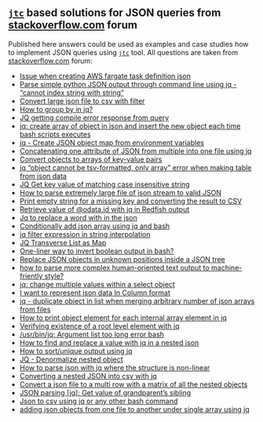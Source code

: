 ## [`jtc`](https://github.com/ldn-softdev/jtc) based solutions for JSON queries from [stackoverflow.com](https://stackoverflow.com/questions/tagged/jq%2bor%2bjson%2bbash?tab=Newest) forum

Published here answers could be used as examples and case studies how to implement JSON queries 
using [`jtc`](https://github.com/ldn-softdev/jtc) tool. All questions are taken from 
[stackoverflow.com](https://stackoverflow.com/questions/tagged/jq%2bor%2bjson%2bbash?tab=Newest)
forum:

- [Issue when creating AWS fargate task definition json](https://github.com/ldn-softdev/stackoverflow-json/blob/master/lib/Issue%20when%20creating%20AWS%20fargate%20task%20definition%20json.md)
- [Parse simple python JSON output through command line using jq - “cannot index string with string”](https://github.com/ldn-softdev/stackoverflow-json/blob/master/lib/Parse%20simple%20python%20JSON%20output%20through%20command%20line%20using%20jq%20-%20cannot%20index%20string%20with%20string.md)
- [Convert large json file to csv with filter](https://github.com/ldn-softdev/stackoverflow-json/blob/master/lib/Convert%20large%20json%20file%20to%20csv%20with%20filter.md)
- [How to group by in jq?](https://github.com/ldn-softdev/stackoverflow-json/blob/master/lib/How%20to%20group%20by%20in%20jq.md)
- [JQ getting compile error response from query](https://github.com/ldn-softdev/stackoverflow-json/blob/master/lib/JQ%20getting%20compile%20error%20response%20from%20query.md)
- [jq: create array of object in json and insert the new object each time bash scripts executes](https://github.com/ldn-softdev/stackoverflow-json/blob/master/lib/create%20array%20of%20object%20in%20json%20and%20insert%20the%20new%20object%20each%20time%20bash%20scripts%20executes.md)
- [jq - Create JSON object map from environment variables](https://github.com/ldn-softdev/stackoverflow-json/blob/master/lib/Create%20JSON%20object%20map%20from%20environment%20variables.md)
- [Concatenating one attribute of JSON from multiple into one file using jq](https://github.com/ldn-softdev/stackoverflow-json/blob/master/lib/Concatenating%20one%20attribute%20of%20JSON%20from%20multiple%20into%20one%20file.md)
- [Convert objects to arrays of key-value pairs](https://github.com/ldn-softdev/stackoverflow-json/blob/master/lib/Convert%20objects%20to%20arrays%20of%20key-value%20pairs.md)
- [jq “object cannot be tsv-formatted, only array” error when making table from json data](https://github.com/ldn-softdev/stackoverflow-json/blob/master/lib/reformat%20objects%20to%20be%20tsv-formatted%20making%20table%20from%20json%20data.md)
- [JQ Get key value of matching case insensitive string](https://github.com/ldn-softdev/stackoverflow-json/blob/master/lib/Get%20key%20value%20of%20matching%20case%20insensitive%20string.md)
- [How to parse extremely large file of json stream to valid JSON](https://github.com/ldn-softdev/stackoverflow-json/blob/master/lib/How%20to%20parse%20extremely%20large%20file%20of%20json%20stream%20to%20valid%20JSON.md)
- [Print empty string for a missing key and converting the result to CSV](https://github.com/ldn-softdev/stackoverflow-json/blob/master/lib/Print%20empty%20string%20for%20a%20missing%20key%20and%20converting%20the%20result%20to%20CSV.md)
- [Retrieve value of @odata.id with jq in Redfish output](https://github.com/ldn-softdev/stackoverflow-json/blob/master/lib/Retrieve%20value%20of%20odata-id%20with%20jq%20in%20Redfish%20output.md)
- [Jq to replace a word with in the json](https://github.com/ldn-softdev/stackoverflow-json/blob/master/lib/Jq%20to%20replace%20a%20word%20with%20in%20the%20json.md)
- [Conditionally add json array using jq and bash](https://github.com/ldn-softdev/stackoverflow-json/blob/master/lib/Conditionally%20add%20json%20array%20using%20jq%20and%20bash.md)
- [jq filter expression in string interpolation](https://github.com/ldn-softdev/stackoverflow-json/blob/master/lib/jq%20filter%20expression%20in%20string%20interpolation.md)
- [JQ Transverse List as Map](https://github.com/ldn-softdev/stackoverflow-json/blob/master/lib/JQ%20Transverse%20List%20as%20Map.md)
- [One-liner way to invert boolean output in bash?](https://github.com/ldn-softdev/stackoverflow-json/blob/master/lib/One-liner%20way%20to%20invert%20boolean%20output%20in%20bash.md)
- [Replace JSON objects in unknown positions inside a JSON tree](https://github.com/ldn-softdev/stackoverflow-json/blob/master/lib/Replace%20JSON%20objects%20in%20unknown%20positions%20inside%20a%20JSON%20tree.md)
- [how to parse more complex human-oriented text output to machine-friently style?](https://github.com/ldn-softdev/stackoverflow-json/blob/master/lib/how%20to%20parse%20more%20complex%20human-oriented%20text%20output%20to%20machine-friently%20style.md)
- [jq: change multiple values within a select object](https://github.com/ldn-softdev/stackoverflow-json/blob/master/lib/jq%20-%20change%20multiple%20values%20within%20a%20select%20object.md)
- [I want to represent json data In Column format](https://github.com/ldn-softdev/stackoverflow-json/blob/master/lib/I%20want%20to%20represent%20json%20data%20In%20Column%20format.md)
- [jq - duplicate object in list when merging arbitrary number of json arrays from files](https://github.com/ldn-softdev/stackoverflow-json/blob/master/lib/jq%20-%20duplicate%20object%20in%20list%20when%20merging%20arbitrary%20number%20of%20json%20arrays%20from%20files.md)
- [How to print object element for each internal array element in jq](https://github.com/ldn-softdev/stackoverflow-json/blob/master/lib/How%20to%20print%20object%20element%20for%20each%20internal%20array%20element%20in%20jq.md)
- [Verifying existence of a root level element with jq](https://github.com/ldn-softdev/stackoverflow-json/blob/master/lib/Verifying%20existence%20of%20a%20root%20level%20element%20with%20jq.md)
- [/usr/bin/jq: Argument list too long error bash](https://github.com/ldn-softdev/stackoverflow-json/blob/master/lib/jq%20-%20Argument%20list%20too%20long%20error%20bash.md)
- [How to find and replace a value with jq in a nested json](https://github.com/ldn-softdev/stackoverflow-json/blob/master/lib/How%20to%20find%20and%20replace%20a%20value%20with%20jq%20in%20a%20nested%20json.md)
- [How to sort/unique output using jq](https://github.com/ldn-softdev/stackoverflow-json/blob/master/lib/How%20to%20sort,unique%20output%20using%20jq.md)
- [JQ - Denormalize nested object](https://github.com/ldn-softdev/stackoverflow-json/blob/master/lib/JQ%20-%20Denormalize%20nested%20object.md)
- [How to parse json with jq where the structure is non-linear](https://github.com/ldn-softdev/stackoverflow-json/blob/master/lib/How%20to%20parse%20json%20with%20jq%20where%20the%20structure%20is%20non-linear.md)
- [Converting a nested JSON into csv with jq](https://github.com/ldn-softdev/stackoverflow-json/blob/master/lib/Converting%20a%20nested%20JSON%20into%20csv%20with%20jq.md)
- [Convert a json file to a multi row with a matrix of all the nested objects](https://github.com/ldn-softdev/stackoverflow-json/blob/master/lib/Convert%20a%20json%20file%20to%20a%20multi%20row%20with%20a%20matrix%20of%20all%20the%20nested%20objects.md)
- [JSON parsing [jq]: Get value of grandparent’s sibling](https://github.com/ldn-softdev/stackoverflow-json/blob/master/lib/JSON%20parsing%20jq%20-%20Get%20value%20of%20grandparent%E2%80%99s%20sibling.md)
- [Json to csv using jq or any other bash command](https://github.com/ldn-softdev/stackoverflow-json/blob/master/lib/Json%20to%20csv%20using%20jq%20or%20any%20other%20bash%20command.md)
- [adding json objects from one file to another under single array using jq](https://github.com/ldn-softdev/stackoverflow-json/blob/master/lib/adding%20json%20objects%20from%20one%20file%20to%20another%20under%20single%20array%20using%20jq.md)











